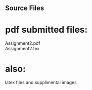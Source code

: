## Source Files

# pdf submitted files:
Assignment2.pdf  
Assignment2.tex

# also:
latex files and supplimental images
